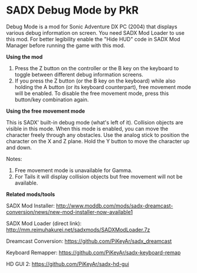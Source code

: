 # SADX Debug Mode by PkR

Debug Mode is a mod for Sonic Adventure DX PC (2004) that displays various debug information on screen. You need SADX Mod Loader to use this mod. For better legibility enable the "Hide HUD" code in SADX Mod Manager before running the game with this mod.

**Using the mod**

1) Press the Z button on the controller or the B key on the keyboard to toggle between different debug information screens.
2) If you press the Z button (or the B key on the keyboard) while also holding the A button (or its keyboard counterpart), free movement mode will be enabled. To disable the free movement mode, press this button/key combination again.

**Using the free movement mode**

This is SADX' built-in debug mode (what's left of it). Collision objects are visible in this mode.
When this mode is enabled, you can move the character freely through any obstacles. Use the analog stick to position the character on the X and Z plane. Hold the Y button to move the character up and down.

Notes:
1) Free movement mode is unavailable for Gamma. 
2) For Tails it will display collision objects but free movement will not be available.

**Related mods/tools**

SADX Mod Installer: http://www.moddb.com/mods/sadx-dreamcast-conversion/news/new-mod-installer-now-available1

SADX Mod Loader (direct link): http://mm.reimuhakurei.net/sadxmods/SADXModLoader.7z

Dreamcast Conversion: https://github.com/PiKeyAr/sadx_dreamcast

Keyboard Remapper: https://github.com/PiKeyAr/sadx-keyboard-remap

HD GUI 2: https://github.com/PiKeyAr/sadx-hd-gui